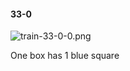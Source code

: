 #### 33-0
![train-33-0-0.png](https://github.com/lil-lab/nlvr/raw/master/nlvr/train/images/32/train-33-0-0.png "train-33-0-0.png")

One box has 1 blue square